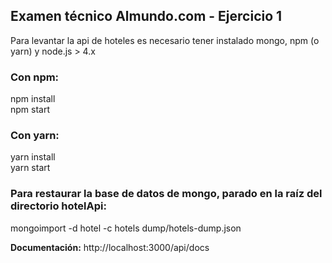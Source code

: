 <h2>Examen técnico Almundo.com - Ejercicio 1</h2>

Para levantar la api de hoteles es necesario tener instalado mongo, npm (o yarn) y node.js > 4.x

<h3>Con npm:</h3>

npm install<br/>
npm start

<h3>Con yarn:</h3>

yarn install</br>
yarn start

<h3>Para restaurar la base de datos de mongo, parado en la raíz del directorio hotelApi:</h3>

mongoimport -d hotel -c hotels dump/hotels-dump.json

<strong>Documentación:</strong> http://localhost:3000/api/docs
